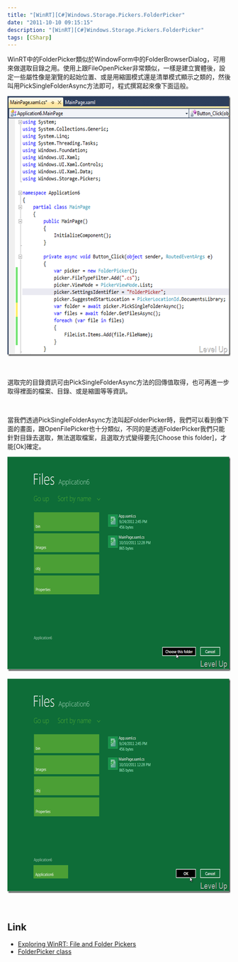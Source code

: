 ```yaml
---
title: "[WinRT][C#]Windows.Storage.Pickers.FolderPicker"
date: "2011-10-10 09:15:15"
description: "[WinRT][C#]Windows.Storage.Pickers.FolderPicker"
tags: [CSharp]
---
```


<p>WinRT中的FolderPicker類似於WindowForm中的FolderBrowserDialog，可用來做選取目錄之用。使用上跟FileOpenPicker非常類似，一樣是建立實體後，設定一些屬性像是瀏覽的起始位置、或是用縮圖模式還是清單模式顯示之類的，然後叫用PickSingleFolderAsync方法即可，程式撰寫起來像下面這般。</p>  <p><img style="border-bottom: 0px; border-left: 0px; border-top: 0px; border-right: 0px" border="0" alt="image" src="\images\posts\40780\image_thumb_2.png" width="600" height="587" /></a></p>  <p> </p>  <p>選取完的目錄資訊可由PickSingleFolderAsync方法的回傳值取得，也可再進一步取得裡面的檔案、目錄、或是縮圖等等資訊。</p>  <p> </p>  <p>當我們透過PickSingleFolderAsync方法叫起FolderPicker時，我們可以看到像下面的畫面，跟OpenFilePicker也十分類似，不同的是透過FolderPicker我們只能針對目錄去選取，無法選取檔案，且選取方式變得要先[Choose this folder]，才能[Ok]確定。</p>  <p><a href="http://files.dotblogs.com.tw/larrynung/1110/WinRTCWindows.Storage.Picke.FolderPicker_12AF1/image_2.png"><img style="border-bottom: 0px; border-left: 0px; border-top: 0px; border-right: 0px" border="0" alt="image" src="\images\posts\40780\image_thumb.png" width="633" height="484" /></a> </p>  <p><a href="http://files.dotblogs.com.tw/larrynung/1110/WinRTCWindows.Storage.Picke.FolderPicker_12AF1/image_4.png"><img style="border-bottom: 0px; border-left: 0px; border-top: 0px; border-right: 0px" border="0" alt="image" src="\images\posts\40780\image_thumb_1.png" width="633" height="484" /></a> </p>  <p> </p>  <h2>Link</h2>  <ul>   <li><a href="http://lunarfrog.com/blog/2011/10/07/winrt-file-and-folder-pickers/" target="_blank">Exploring WinRT: File and Folder Pickers</a></li>    <li><a href="http://msdn.microsoft.com/en-us/library/windows/apps/br207881(v=VS.85).aspx" target="_blank">FolderPicker class</li> </ul>
